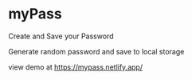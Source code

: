 # myPass
Create and Save your Password

Generate random password and save to local storage

view demo at https://mypass.netlify.app/
